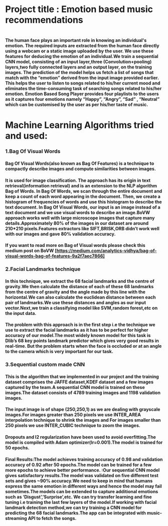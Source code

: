 # Project title : Emotion based music recommendations<h1>


#### The human face plays an important role in knowing an individual's emotion. The required inputs are extracted from the human face directly using a webcam or a static image uploaded by the user. We use these features for  deducing the emotion of an individual.We train a sequential CNN model, consisting of an input layer,three (Convolution+pooling) layers,two fully connected layers and an output layer, on the training images. The prediction of the model helps us  fetch a list of songs that match with the “emotion” derived from the input image provided earlier. This helps the user to listen to songs related to his/her current mood and eliminates the time-consuming task of searching songs related to his/her emotion. Emotion Based Song Player provides four playlists to the users as it captures four emotions namely “Happy”, “Angry”, “Sad” , “Neutral” which can be customised by the user as per his/her taste of music.
# Machine Learning Algorithms tried and used: 


### 1.Bag Of Visual Words
#### Bag Of Visual Words(also known as Bag Of Features) is a technique to compactly describe images and compute similarities between images.
#### It is used for image classification. The approach has its origin in text retrieval(information retrieval) and is an extension to the NLP algorithm Bag of Words. In Bag Of Words, we scan through the entire document and keep a count of each word appearing in the document. Then, we create a histogram of frequencies of words and use this histogram to describe the text document. In Bag Of Visual Words, our input is an image instead of a text document and we use visual words to describe an image.BoVW approach works well with large microscope images that capture many details.Approximately 80% of the images in our dataset are around 210*210 pixels.Features extractors like SIFT,BRISK,ORB didn’t work well with our images and gave 80% validation accuracy.
#### If you want to read more on Bag of Visual words please check this medium post on BoVW [https://medium.com/analytics-vidhya/bag-of-visual-words-bag-of-features-9a2f7aec7866]

### 2.Facial Landmarks technique
#### In this technique, we extract the 68 facial landmarks and the centre of gravity.We then calculate the distance of each of these 68 landmarks from the centre of gravity and the angle made by this line with the horizontal.We can also calculate the euclidean distance between each pair of landmarks.We use these distances and angles as our input vector.Next,we train a classifying model like SVM,random forest,etc on the input data.
#### The problem with this approach is in the first step i.e the technique we use to extract the facial landmarks as it has to be perfect for higher accuracy of our model.The most widely known model for this task is Dlib’s 68 key points landmark predictor which gives very good results in real-time. But the problem starts when the face is occluded or at an angle to the camera which is very important for our task.

### 3.Sequential custom made CNN
#### This is the algorithm that we implemented in our project and the training dataset comprises the JAFFE dataset,KDEF dataset and a few images captured by the team.A sequential CNN model is trained on these images.The dataset consists of 4789 training images and 1198 validation images.
#### The input image is of shape (250,250,1) as we are dealing with grayscale images.For images greater than 250 pixels we use INTER_AREA interpolation technique to shrink the images and For images smaller than 250 pixels we use INTER_CUBIC technique to zoom the images.
#### Dropouts and l2 regularization have been used to avoid overfitting.The model is compiled with Adam optimizer(lr=0.001).The model is trained for 50 epochs.
#### Final Results:The model achieves training accuracy of 0.98 and validation accuracy of 0.92 after 50 epochs.The model can be trained for a few more epochs to achieve better performance. :Our sequential CNN model gives satisfactory results.The model was validated on five different test sets and gives ~90% accuracy.We need to keep in mind that humans express the same emotion in different ways and hence the model may fail sometimes.The models can be extended to capture additional emotions such as ‘Disgust’,’Surprise’,etc. We can try transfer learning and fine tuning i.e training the last few layers of the model.If working with facial landmark detection method,we can try training a CNN model for predicting the 68 facial landmarks.The app can be integrated with music-streaming API to fetch the songs.




